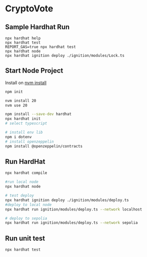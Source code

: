 # CryptoVote

## Sample Hardhat Run

```shell
npx hardhat help
npx hardhat test
REPORT_GAS=true npx hardhat test
npx hardhat node
npx hardhat ignition deploy ./ignition/modules/Lock.ts
```


## Start Node Project

Install on [nvm install](https://www.linode.com/docs/guides/how-to-install-use-node-version-manager-nvm/)

```bash
npm init

nvm install 20
nvm use 20

npm install --save-dev hardhat
npx hardhat init
# select typescript

# install env lib
npm i dotenv 
# install openzeppelin
npm install @openzeppelin/contracts
```

## Run HardHat

```bash
npx hardhat compile

#run local node
npx hardhat node

# test deploy
npx hardhat ignition deploy ./ignition/modules/deploy.ts
#deploy to local node
npx hardhat run ignition/modules/deploy.ts --network localhost

# deploy to sepolia
npx hardhat run ignition/modules/deploy.ts --network sepolia
```

## Run unit test

```bash
npx hardhat test
```



